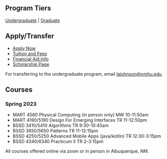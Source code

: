 ## Program Tiers

[Undergraduate](https://nmhu-ssd.github.io/undergraduate) | [Graduate](https://nmhu-ssd.github.io/graduate)


## Apply/Transfer

- [Apply Now](https://apply.nmhu.edu/apply/)
- [Tuition and Fees](https://www.nmhu.edu/office-of-the-registrar/tuition-and-fees/)
- [Financial Aid Info](https://www.nmhu.edu/financial-aid/financial-aid-resources/)
- [Scholarship Page](https://nmhuscholarships.awardspring.com/)

For transferring to the undergraduate program, email [lajohnson@nmhu.edu](mailto:lajohnson@nmhu.edu)


## Courses

### Spring 2023
- MART 4560 Physical Computing (in person only) MW 10-11:50am
- MART 4190/5190 Design For Emerging Interfaces TR 11-12:50pm
- BSSD 3410/5410 Algorithms TR 9:30-10:45am
- BSSD 3650/5650 Patterns TR 11-12:15pm
- BSSD 4250/5250 Advanced Mobile Apps (java/kotlin) TR 12:30-3:15pm
- BSSD 4340/6340 Practicum II TR 2-3:15pm


All courses offered online via zoom or in person in Albuquerque, NM.
